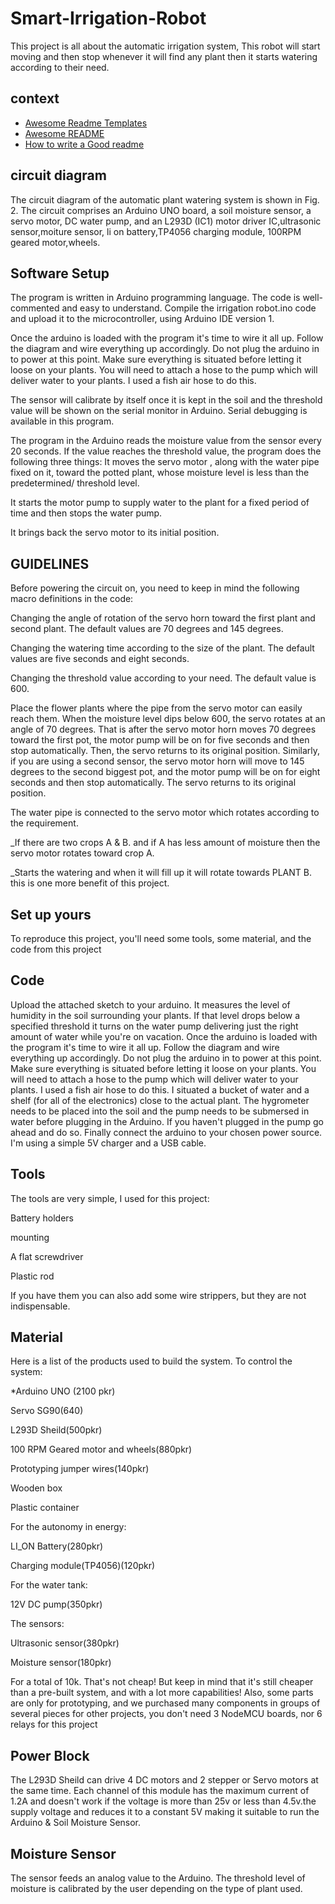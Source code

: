 
# Smart-Irrigation-Robot

This project is all about the automatic irrigation system, This robot will start moving and then stop whenever it will find any plant then it starts watering according to their need.


## context

 - [Awesome Readme Templates](https://awesomeopensource.com/project/elangosundar/awesome-README-templates)
 - [Awesome README](https://github.com/matiassingers/awesome-readme)
 - [How to write a Good readme](https://bulldogjob.com/news/449-how-to-write-a-good-readme-for-your-github-project)


## circuit diagram
The circuit diagram of the automatic plant watering system is shown in Fig. 2. The circuit comprises an Arduino UNO board, a soil moisture sensor, a servo motor, DC water pump, and an L293D (IC1) motor driver IC,ultrasonic sensor,moiture sensor, li on battery,TP4056 charging module, 100RPM geared motor,wheels.

## Software Setup 
The program is written in Arduino programming language. The code is well-commented and easy to understand. Compile the irrigation robot.ino code and upload it to the microcontroller, using Arduino IDE version 1.

Once the arduino is loaded with the program it's time to wire it all up. Follow the diagram and wire everything up accordingly. Do not plug the arduino in to power at this point. Make sure everything is situated before letting it loose on your plants. You will need to attach a hose to the pump which will deliver water to your plants. I used a fish air hose to do this.

The sensor will calibrate by itself once it is kept in the soil and the threshold value will be shown on the serial monitor in Arduino. Serial debugging is available in this program.

The program in the Arduino reads the moisture value from the sensor every 20 seconds. If the value reaches the threshold value, the program does the following three things:
It moves the servo motor , along with the water pipe fixed on it, toward the potted plant, whose moisture level is less than the predetermined/ threshold level.

It starts the motor pump to supply water to the plant for a fixed period of time and then stops the water pump.


It brings back the servo motor to its initial position.

## GUIDELINES

Before powering the circuit on, you need to keep in mind the following macro definitions in the code:

Changing the angle of rotation of the servo horn toward the first plant and second plant. The default values are 70 degrees and 145 degrees.

Changing the watering time according to the size of the plant. The default values are five seconds and eight seconds.

Changing the threshold value according to your need. The default value is 600.

Place the flower plants where the pipe from the servo motor can easily reach them. When the moisture level dips below 600, the servo  rotates at an angle of 70 degrees. That is after the servo motor horn moves 70 degrees toward the first pot, the motor pump will be on for five seconds and then stop automatically. Then, the servo returns to its original position. Similarly, if you are using a second sensor, the servo motor horn will move to 145 degrees to the second biggest pot, and the motor pump will be on for eight seconds and then stop automatically. The servo returns to its original position.

The water pipe is connected to the servo motor which rotates according to the requirement.

_If there are two crops A & B. and if A has less amount of moisture then the servo motor rotates toward crop A.

_Starts the watering and when it will fill up it will rotate towards PLANT B. this is one more benefit of this project.

## Set up yours
To reproduce this project, you'll need some tools, some material, and the code from this project
## Code
Upload the attached sketch to your arduino. It measures the level of humidity in the soil surrounding your plants. If that level drops below a specified threshold it turns on the water pump delivering just the right amount of water while you're on vacation.
Once the arduino is loaded with the program it's time to wire it all up. Follow the diagram and wire everything up accordingly. Do not plug the arduino in to power at this point. Make sure everything is situated before letting it loose on your plants. You will need to attach a hose to the pump which will deliver water to your plants. I used a fish air hose to do this.
I situated a bucket of water and a shelf (for all of the electronics) close to the actual plant. The hygrometer needs to be placed into the soil and the pump needs to be submersed in water before plugging in the Arduino. If you haven't plugged in the pump go ahead and do so. Finally connect the arduino to your chosen power source. I'm using a simple 5V charger and a USB cable.

## Tools
The tools are very simple, I used for this project:

Battery holders

mounting

A flat screwdriver 

Plastic rod

If you have them you can also add some wire strippers, but they are not indispensable.

## Material
Here is a list of the products used to build the system.
To control the system:

*Arduino UNO (2100 pkr)

Servo SG90(640)

L293D Sheild(500pkr)

100 RPM Geared motor and wheels(880pkr)

Prototyping jumper wires(140pkr)

Wooden box

Plastic container

For the autonomy in energy:

LI_ON Battery(280pkr)

Charging module(TP4056)(120pkr)

For the water tank:

12V DC pump(350pkr)

The sensors:

Ultrasonic sensor(380pkr)

Moisture sensor(180pkr)


For a total of 10k. That's not cheap! But keep in mind that it's still cheaper than a pre-built system, and with a lot more capabilities! Also, some parts are only for prototyping, and we purchased many components in groups of several pieces for other projects, you don't need 3 NodeMCU boards, nor 6 relays for this project

## Power Block
 The L293D Sheild  can drive 4 DC motors and 2 stepper or Servo motors at the same time. Each channel of this module has the maximum current of 1.2A and doesn't work if the voltage is more than 25v or less than 4.5v.the supply voltage and reduces it to a constant 5V making it suitable to run the Arduino & Soil Moisture Sensor.

## Moisture Sensor
The sensor feeds an analog value to the Arduino. The threshold level of moisture is calibrated by the user depending on the type of plant used.
